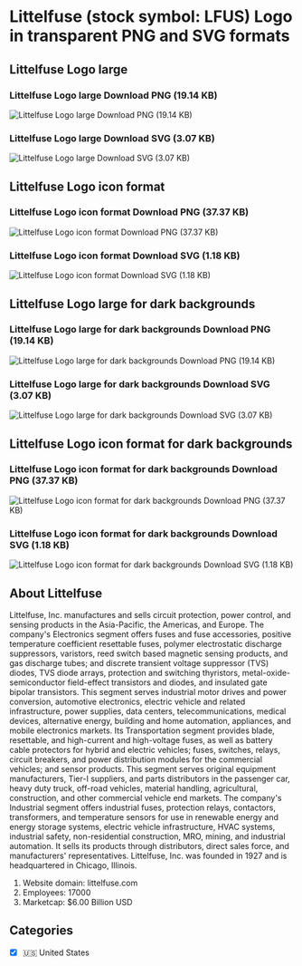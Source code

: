 # Littelfuse (stock symbol: LFUS) Logo in transparent PNG and SVG formats

## Littelfuse Logo large

### Littelfuse Logo large Download PNG (19.14 KB)

![Littelfuse Logo large Download PNG (19.14 KB)](/img/orig/LFUS_BIG-222e4bdb.png)

### Littelfuse Logo large Download SVG (3.07 KB)

![Littelfuse Logo large Download SVG (3.07 KB)](/img/orig/LFUS_BIG-0486179a.svg)

## Littelfuse Logo icon format

### Littelfuse Logo icon format Download PNG (37.37 KB)

![Littelfuse Logo icon format Download PNG (37.37 KB)](/img/orig/LFUS-530890d6.png)

### Littelfuse Logo icon format Download SVG (1.18 KB)

![Littelfuse Logo icon format Download SVG (1.18 KB)](/img/orig/LFUS-ae2a2a56.svg)

## Littelfuse Logo large for dark backgrounds

### Littelfuse Logo large for dark backgrounds Download PNG (19.14 KB)

![Littelfuse Logo large for dark backgrounds Download PNG (19.14 KB)](/img/orig/LFUS_BIG.D-eedc0d85.png)

### Littelfuse Logo large for dark backgrounds Download SVG (3.07 KB)

![Littelfuse Logo large for dark backgrounds Download SVG (3.07 KB)](/img/orig/LFUS_BIG.D-65f4fcaf.svg)

## Littelfuse Logo icon format for dark backgrounds

### Littelfuse Logo icon format for dark backgrounds Download PNG (37.37 KB)

![Littelfuse Logo icon format for dark backgrounds Download PNG (37.37 KB)](/img/orig/LFUS.D-e89d7fa0.png)

### Littelfuse Logo icon format for dark backgrounds Download SVG (1.18 KB)

![Littelfuse Logo icon format for dark backgrounds Download SVG (1.18 KB)](/img/orig/LFUS.D-a123d224.svg)

## About Littelfuse

Littelfuse, Inc. manufactures and sells circuit protection, power control, and sensing products in the Asia-Pacific, the Americas, and Europe. The company's Electronics segment offers fuses and fuse accessories, positive temperature coefficient resettable fuses, polymer electrostatic discharge suppressors, varistors, reed switch based magnetic sensing products, and gas discharge tubes; and discrete transient voltage suppressor (TVS) diodes, TVS diode arrays, protection and switching thyristors, metal-oxide-semiconductor field-effect transistors and diodes, and insulated gate bipolar transistors. This segment serves industrial motor drives and power conversion, automotive electronics, electric vehicle and related infrastructure, power supplies, data centers, telecommunications, medical devices, alternative energy, building and home automation, appliances, and mobile electronics markets. Its Transportation segment provides blade, resettable, and high-current and high-voltage fuses, as well as battery cable protectors for hybrid and electric vehicles; fuses, switches, relays, circuit breakers, and power distribution modules for the commercial vehicles; and sensor products. This segment serves original equipment manufacturers, Tier-I suppliers, and parts distributors in the passenger car, heavy duty truck, off-road vehicles, material handling, agricultural, construction, and other commercial vehicle end markets. The company's Industrial segment offers industrial fuses, protection relays, contactors, transformers, and temperature sensors for use in renewable energy and energy storage systems, electric vehicle infrastructure, HVAC systems, industrial safety, non-residential construction, MRO, mining, and industrial automation. It sells its products through distributors, direct sales force, and manufacturers' representatives. Littelfuse, Inc. was founded in 1927 and is headquartered in Chicago, Illinois.

1. Website domain: littelfuse.com
2. Employees: 17000
3. Marketcap: $6.00 Billion USD


## Categories
- [x] 🇺🇸 United States
